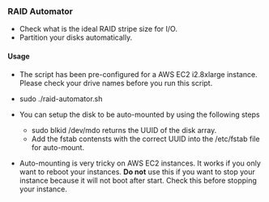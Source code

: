 ### RAID Automator

* Check what is the ideal RAID stripe size for I/O.
* Partition your disks automatically.

#### Usage
* The script has been pre-configured for a AWS EC2 i2.8xlarge instance. Please check your drive names before you run this script.
* sudo ./raid-automator.sh
* You can setup the disk to be auto-mounted by using the following steps
  * sudo blkid /dev/mdo returns the UUID of the disk array.
  * Add the fstab contensts with the correct UUID into the /etc/fstab file for auto-mount.

* Auto-mounting is very tricky on AWS EC2 instances. It works if you only want to reboot your instances. **Do not** use this if you want to stop your instance because it will not boot after start. Check this before stopping your instance.

